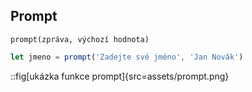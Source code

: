 ## Prompt

`prompt(zpráva, výchozí hodnota)`

```js
let jmeno = prompt('Zadejte své jméno', 'Jan Novák')
```

::fig[ukázka funkce prompt]{src=assets/prompt.png}
